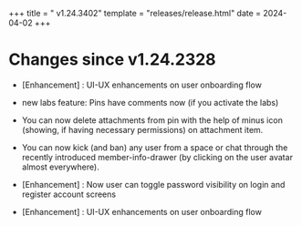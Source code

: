 +++
title = " v1.24.3402"
template = "releases/release.html"
date = 2024-04-02
+++

# Changes since v1.24.2328 
- [Enhancement] : UI-UX enhancements on user onboarding flow
- new labs feature: Pins have comments now (if you activate the labs)

- You can now delete attachments from pin with the help of minus icon (showing, if having necessary permissions) on attachment item.

- You can now kick (and ban) any user from a space or chat through the recently introduced member-info-drawer (by clicking on the user avatar almost everywhere).

- [Enhancement] : Now user can toggle password visibility on login and register account screens
- [Enhancement] : UI-UX enhancements on user onboarding flow
